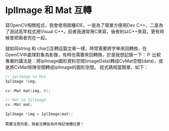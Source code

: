 # IplImage 和 Mat 互轉


寫OpenCV相關程式，我會使用兩種IDE，一是為了簡單方便用Dev C++，二是為了測試高竿程式用Visual
C++。前者我通常用C來寫，後者則以C++來寫，更有時候會把兩者兜在一起。


就如同string 和 char[]互轉這篇文章一樣，時常需要將字串來回轉換，在OpenCV中處理對象為影像，有時也需要來回轉換，於是我想記錄一下：Ｐ
比較專業的講法是：將IplImage圖形資料空間(imageData)轉成CvMat空間(data)，或是將CvMat矩陣空間轉成IplImage的圖形空間。
程式碼相當簡單，如下：



```c
// IplImage to Mat
IplImage *img;
 
cv::Mat mat(img, 0);
 
// Mat to IplImage
cv::Mat mat;
 
IplImage *img = IplImage(mat);
```

`需要注意的是，兩者互轉皆為共用記憶體位置！`